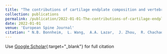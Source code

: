 ```yaml
---
title: "The contributions of cartilage endplate composition and vertebral bone marrow fat to intervertebral disc degeneration in patients with chronic low back pain"
collection: publications
permalink: /publication/2022-01-01-The-contributions-of-cartilage-endplate-composition-and-vertebral-bone-marrow-fat-to-intervertebral-disc-degeneration-in-patients-with-chronic-low-back-pain
date: 2022-01-01
venue: 'European Spine Journal'
citation: " N.B. Bonnheim,  L. Wang,  A.A. Lazar,  J. Zhou,  R. Chachad,  N. Sollmann,  X. Guo,  C. Iriondo,  C. O'Neill,  J.C. Lotz,  T.M. Link,  R. Krug,  A.J. Fields, &quot;The contributions of cartilage endplate composition and vertebral bone marrow fat to intervertebral disc degeneration in patients with chronic low back pain.&quot; European Spine Journal, 2022."
---
```

Use [Google Scholar](https://scholar.google.com/scholar?q=The+contributions+of+cartilage+endplate+composition+and+vertebral+bone+marrow+fat+to+intervertebral+disc+degeneration+in+patients+with+chronic+low+back+pain){:target="_blank"} for full citation